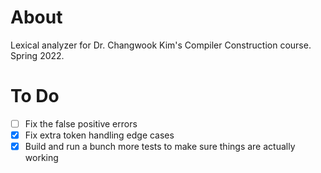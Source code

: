 # About

Lexical analyzer for Dr. Changwook Kim's Compiler Construction course. Spring 2022.

# To Do
- [ ] Fix the false positive errors
- [x] Fix extra token handling edge cases
- [x] Build and run a bunch more tests to make sure things are actually working